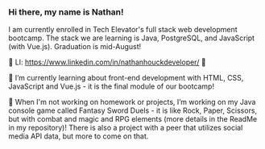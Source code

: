 ### Hi there, my name is Nathan!

I am currently enrolled in Tech Elevator's full stack web development bootcamp. The stack we are learning is Java, PostgreSQL, and JavaScript (with Vue.js). Graduation is mid-August!

👋 LI: https://www.linkedin.com/in/nathanhouckdeveloper/ 👋

🌱 I’m currently learning about front-end development with HTML, CSS, JavaScript and Vue.js - it is the final module of our bootcamp!

🔭 When I'm not working on homework or projects, I’m working on my Java console game called Fantasy Sword Duels - it is like Rock, Paper, Scissors, but with combat and magic and RPG elements (more details in the ReadMe in my repository)! There is also a project with a peer that utilizes social media API data, but more to come on that.


<!--
**nhdev20/nhdev20** is a ✨ _special_ ✨ repository because its `README.md` (this file) appears on your GitHub profile.

Here are some ideas to get you started:

- 🔭 I’m currently working on ...
- 🌱 I’m currently learning ...
- 👯 I’m looking to collaborate on ...
- 🤔 I’m looking for help with ...
- 💬 Ask me about ...
- 📫 How to reach me: ...
- 😄 Pronouns: ...
- ⚡ Fun fact: ...
-->
